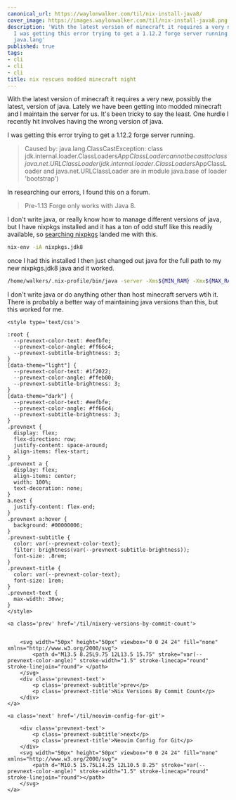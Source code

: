 ```yaml
---
canonical_url: https://waylonwalker.com/til/nix-install-java8/
cover_image: https://images.waylonwalker.com/til/nix-install-java8.png
description: 'With the latest version of minecraft it requires a very new, possibly
  I was getting this error trying to get a 1.12.2 forge server running. Caused by:
  java.lang'
published: true
tags:
- cli
- cli
- cli
title: nix rescues modded minecraft night
---
```


With the latest version of minecraft it requires a very new, possibly the latest, version of java.  Lately we have been getting into modded minecraft and I maintain the server for us.  It's been tricky to say the least.  One hurdle I recently hit involves having the wrong version of java.

I was getting this error trying to get a 1.12.2 forge server running.

> Caused by: java.lang.ClassCastException: class jdk.internal.loader.ClassLoaders$AppClassLoader cannot be cast to class java.net.URLClassLoader (jdk.internal.loader.ClassLoaders$AppClassLoader and java.net.URLClassLoader are in module java.base of loader 'bootstrap')

In researching our errors, I found this on a forum.

> Pre-1.13 Forge only works with Java 8.

I don't write java, or really know how to manage different versions of java, but I have nixpkgs installed and it has a ton of odd stuff like this readily available, so [searching nixpkgs](https://search.nixos.org/packages?channel=21.05&show=jdk8&from=0&size=50&sort=relevance&type=packages&query=java+8) landed me with this.

``` bash
nix-env -iA nixpkgs.jdk8
```

once I had this installed I then just changed out java for the full path to my new nixpkgs.jdk8 java and it worked.

``` bash
/home/walkers/.nix-profile/bin/java -server -Xms${MIN_RAM} -Xmx${MAX_RAM} ${JAVA_PARAMETERS} -jar ${SERVER_JAR} nogui
```

I don't write java or do anything other than host minecraft servers wtih it.  There is probably a better way of maintaining java versions than this, but this worked for me.
<div class='prevnext'>

    <style type='text/css'>

    :root {
      --prevnext-color-text: #eefbfe;
      --prevnext-color-angle: #ff66c4;
      --prevnext-subtitle-brightness: 3;
    }
    [data-theme="light"] {
      --prevnext-color-text: #1f2022;
      --prevnext-color-angle: #ffeb00;
      --prevnext-subtitle-brightness: 3;
    }
    [data-theme="dark"] {
      --prevnext-color-text: #eefbfe;
      --prevnext-color-angle: #ff66c4;
      --prevnext-subtitle-brightness: 3;
    }
    .prevnext {
      display: flex;
      flex-direction: row;
      justify-content: space-around;
      align-items: flex-start;
    }
    .prevnext a {
      display: flex;
      align-items: center;
      width: 100%;
      text-decoration: none;
    }
    a.next {
      justify-content: flex-end;
    }
    .prevnext a:hover {
      background: #00000006;
    }
    .prevnext-subtitle {
      color: var(--prevnext-color-text);
      filter: brightness(var(--prevnext-subtitle-brightness));
      font-size: .8rem;
    }
    .prevnext-title {
      color: var(--prevnext-color-text);
      font-size: 1rem;
    }
    .prevnext-text {
      max-width: 30vw;
    }
    </style>
    
    <a class='prev' href='/til/nixery-versions-by-commit-count'>
    

        <svg width="50px" height="50px" viewbox="0 0 24 24" fill="none" xmlns="http://www.w3.org/2000/svg">
            <path d="M13.5 8.25L9.75 12L13.5 15.75" stroke="var(--prevnext-color-angle)" stroke-width="1.5" stroke-linecap="round" stroke-linejoin="round"> </path>
        </svg>
        <div class='prevnext-text'>
            <p class='prevnext-subtitle'>prev</p>
            <p class='prevnext-title'>Nix Versions By Commit Count</p>
        </div>
    </a>
    
    <a class='next' href='/til/neovim-config-for-git'>
    
        <div class='prevnext-text'>
            <p class='prevnext-subtitle'>next</p>
            <p class='prevnext-title'>Neovim Config for Git</p>
        </div>
        <svg width="50px" height="50px" viewbox="0 0 24 24" fill="none" xmlns="http://www.w3.org/2000/svg">
            <path d="M10.5 15.75L14.25 12L10.5 8.25" stroke="var(--prevnext-color-angle)" stroke-width="1.5" stroke-linecap="round" stroke-linejoin="round"></path>
        </svg>
    </a>
  </div>